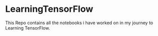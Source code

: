 # LearningTensorFlow
This Repo contains all the notebooks i have worked on in my journey to Learning TensorFlow.

